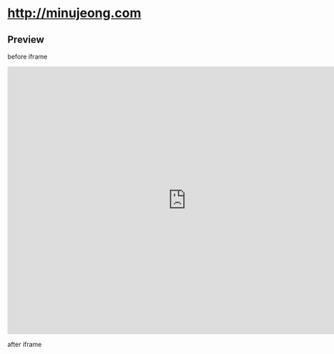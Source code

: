 # http://minujeong.com

## Preview ##

before iframe

<iframe src="http://minujeong.com" frameborder="0" width="800" height="600" allowfullscreen></iframe>

after iframe

